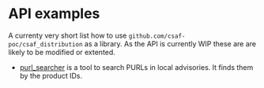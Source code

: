 # API examples

A currenty very short list how to use `github.com/csaf-poc/csaf_distribution` as a library.
As the API is currently WIP these are are likely to be modified or extented.

* [purl_searcher](./purl_searcher/main.go) is a tool to search PURLs in local advisories. It finds them by the product IDs.
